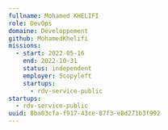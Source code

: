 ```yaml
---
fullname: Mohamed KHELIFI
role: DevOps
domaine: Développement
github: MohamedKhelifi
missions:
  - start: 2022-05-16
    end: 2022-10-31
    status: independent
    employer: Scopyleft
    startups:
      - rdv-service-public
startups:
  - rdv-service-public
uuid: 8ba03cfa-f917-43ce-87f3-e8d271b3f992
---
```

